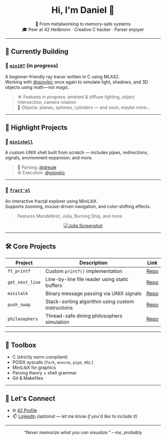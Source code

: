 <h1 align="center">Hi, I'm Daniel 👋</h1>
<p align="center">
  🧠 From metalworking to memory-safe systems<br>
  🎓 Peer at 42 Heilbronn · Creative C hacker · Parser enjoyer
</p>

---

## 🔧 Currently Building

### 🎯 [`miniRT`](https://github.com/dreule/miniRT) (in progress)
A beginner-friendly ray tracer written in C using MLX42.  
Working with [@gzovkic](https://github.com/gzovkic) once again to simulate light, shadows, and 3D objects using math—not magic.

> ☀️ Features in progress: ambient & diffuse lighting, object intersection, camera rotation  
> 🔁 Objects: planes, spheres, cylinders — and soon, maybe more...

---

## 🐚 Highlight Projects

### 🐚 [`minishell`](https://github.com/dreule/minishell)
A custom UNIX shell built from scratch — includes pipes, redirections, signals, environment expansion, and more.

> 👤 Parsing: [@dreule](https://github.com/dreule)  
> ⚙️ Execution: [@gzovkic](https://github.com/gzovkic)
---

### 🌌 [`fract'ol`](https://github.com/dreule/fract-ol)
An interactive fractal explorer using MiniLibX.  
Supports zooming, mouse-driven navigation, and color-shifting effects.

> Features Mandelbrot, Julia, Burning Ship, and more.

<p align="center">
  <a href="https://github.com/dreule/fract-ol/blob/main/screenshots/julia.png" target="_blank">
    <img src="https://img.shields.io/badge/View-Julia_Screenshot-blue?style=for-the-badge" alt="Julia Screenshot"/>
  </a>
</p>

---

## 🛠️ Core Projects

| Project        | Description                                          | Link                                  |
|----------------|------------------------------------------------------|---------------------------------------|
| `ft_printf`    | Custom `printf()` implementation                     | [Repo](https://github.com/dreule/ft_printf) |
| `get_next_line`| Line-by-line file reader using static buffers        | [Repo](https://github.com/dreule/get_next_line) |
| `minitalk`     | Binary message passing via UNIX signals              | [Repo](https://github.com/dreule/minitalk) |
| `push_swap`    | Stack-sorting algorithm using custom instructions    | [Repo](https://github.com/dreule/push_swap) |
| `philosophers` | Thread-safe dining philosophers simulation           | [Repo](https://github.com/dreule/philosophers) |

---

## 🧰 Toolbox

- C (strictly norm-compliant)
- POSIX syscalls (`fork`, `execve`, `pipe`, etc.)
- MiniLibX for graphics
- Parsing theory + shell grammar
- Git & Makefiles

---

## 🤝 Let's Connect

- 🌐 [42 Profile](https://profile.intra.42.fr/users/dreule)
- 📫 [LinkedIn](https://www.linkedin.com/in/dreule/) *(optional — let me know if you'd like to include it)*

---

<p align="center">
  <em>"Never memorize what you can visualize." – me, probably</em>
</p>
